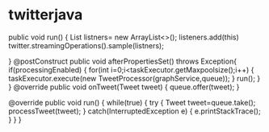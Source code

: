 # twitterjava


public void run()
{
    List<StreamListener> listners= new ArrayList<>();
    listeners.add(this)
    twitter.streamingOperations().sample(listners);
    
}
@postConstruct
public void afterPropertiesSet() throws Exception{
    if(processingEnabled)
    {
        for(int i=0;i<taskExecutor.getMaxpoolsize();i++)
        {
            taskExecutor.execute(new TweetProcessor(graphService,queue));
        }
        run();
    }
}
@override
public void onTweet(Tweet tweet)
{
    queue.offer(tweet);
}


@override
public void run()
{
    while(true)
    {
        try
        {
            Tweet tweet=queue.take();
            processTweet(tweet);
        }
        catch(InterruptedException e)
        {
            e.printStackTrace();
        }
    }
}
